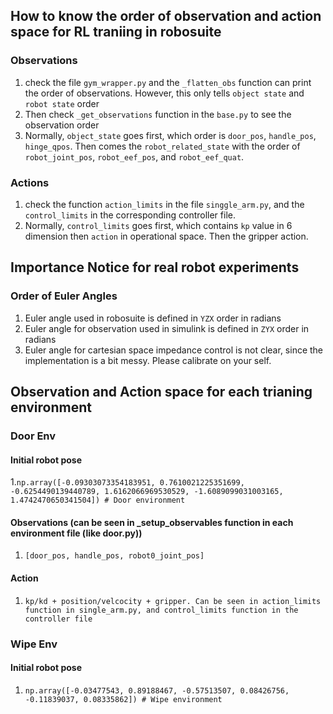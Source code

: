 ## How to know the order of observation and action space for RL traniing in robosuite
### Observations
1. check the file ```gym_wrapper.py``` and the ```_flatten_obs``` function can print the order of observations. However, this only tells ```object state``` and ```robot state``` order
2. Then check ```_get_observations``` function in the ```base.py``` to see the observation order
3. Normally, ```object_state``` goes first, which order is ```door_pos```, ```handle_pos```, ```hinge_qpos```. Then comes the ```robot_related_state``` with the order of ```robot_joint_pos```, ```robot_eef_pos```, and ```robot_eef_quat```.
### Actions
1. check the function ```action_limits``` in the file ```singgle_arm.py```, and the ```control_limits``` in the corresponding controller file.
2. Normally, ```control_limits``` goes first, which contains ```kp``` value in 6 dimension then ```action``` in operational space. Then the gripper action.

## Importance Notice for real robot experiments
### Order of Euler Angles
1. Euler angle used in robosuite is defined in ```YZX``` order in radians
2. Euler angle for observation used in simulink is defined in ```ZYX``` order in radians
3. Euler angle for cartesian space impedance control is not clear, since the implementation is a bit messy. Please calibrate on your self.

## Observation and Action space for each trianing environment
### Door Env
#### Initial robot pose
1.```np.array([-0.09303073354183951, 0.7610021225351699, -0.6254490139440789, 1.6162066969530529, -1.6089099031003165, 1.4742470650341504]) # Door environment```
#### Observations (can be seen in _setup_observables function in each environment file (like door.py))
1. ```[door_pos, handle_pos, robot0_joint_pos]```
#### Action 
1. ```kp/kd + position/velcocity + gripper. Can be seen in action_limits function in single_arm.py, and control_limits function in the controller file```
### Wipe Env
#### Initial robot pose
1. ```np.array([-0.03477543, 0.89188467, -0.57513507, 0.08426756, -0.11839037, 0.08335862]) # Wipe environment```